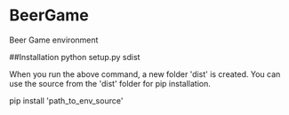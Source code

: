 # BeerGame
Beer Game environment

##Installation
python setup.py sdist

When you run the above command, a new folder 'dist' is created.
You can use the source from the 'dist' folder for pip installation.

pip install 'path_to_env_source'